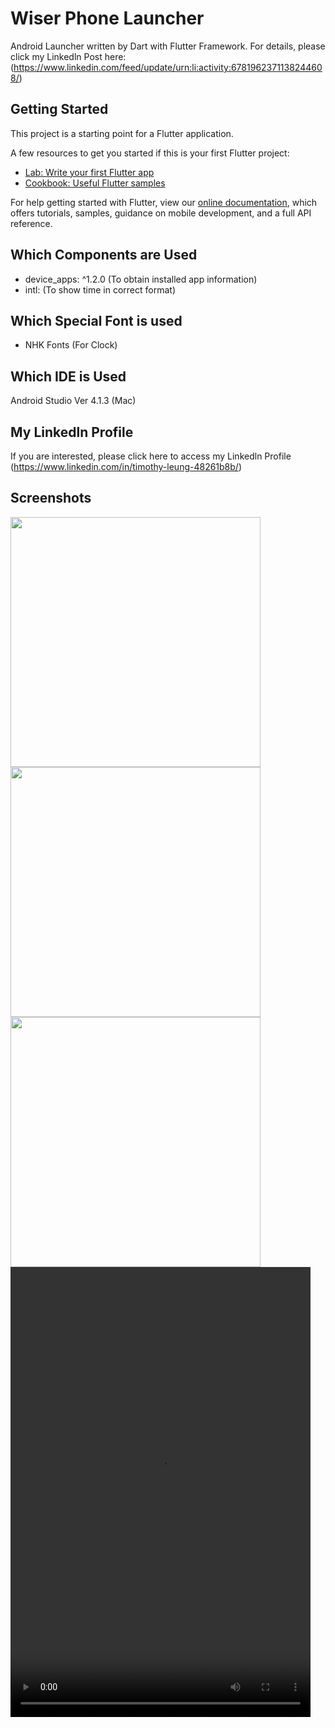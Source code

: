 # Wiser Phone Launcher

Android Launcher written by Dart with Flutter Framework.
For details, please click my Linkedln Post here: (https://www.linkedin.com/feed/update/urn:li:activity:6781962371138244608/)

## Getting Started

This project is a starting point for a Flutter application.

A few resources to get you started if this is your first Flutter project:

- [Lab: Write your first Flutter app](https://flutter.dev/docs/get-started/codelab)
- [Cookbook: Useful Flutter samples](https://flutter.dev/docs/cookbook)

For help getting started with Flutter, view our
[online documentation](https://flutter.dev/docs), which offers tutorials,
samples, guidance on mobile development, and a full API reference.

## Which Components are Used


-  device_apps: ^1.2.0   (To obtain installed app information)
-  intl:			(To show time in correct format)

## Which Special Font is used

-  NHK Fonts (For Clock)



## Which IDE is Used

Android Studio Ver 4.1.3 (Mac)


## My Linkedln Profile

If you are interested, please click here to access my Linkedln Profile (https://www.linkedin.com/in/timothy-leung-48261b8b/)


## Screenshots
<img src="https://github.com/timleunghk/wiserphonelauncher/blob/master/demos/IMG_7369.png" width="400"><img src="https://github.com/timleunghk/wiserphonelauncher/blob/master/demos/IMG_7374.png" width="400"><img src="https://github.com/timleunghk/wiserphonelauncher/blob/master/demos/IMG_7380.png" width="400">
<video width="480" height="720" src="https://github.com/timleunghk/wiserphonelauncher/blob/master/demos/IMG_7381.MOV"></video>

